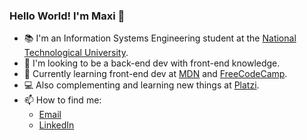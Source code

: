 ### Hello World! I'm Maxi 👋

- 📚 I'm an Information Systems Engineering student at the [National Technological University](http://www.sistemas.frba.utn.edu.ar/).
- 🔭 I'm looking to be a back-end dev with front-end knowledge.
- 🌱 Currently learning front-end dev at [MDN](https://developer.mozilla.org/es/) and [FreeCodeCamp](https://www.freecodecamp.org/).
- :computer: Also complementing and learning new things at [Platzi](https://platzi.com/).
- 📫 How to find me:
    - [Email](mailto:maxi.fiandrino@gmail.com)
    - [LinkedIn](https://www.linkedin.com/in/maximilianofiandrino/)
